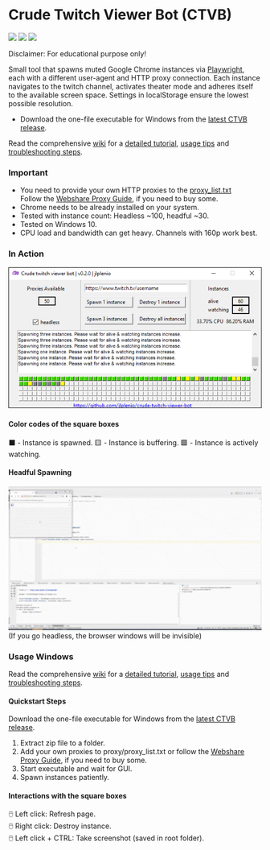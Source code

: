 # Crude Twitch Viewer Bot (CTVB)
[![](https://img.shields.io/github/downloads/jlplenio/crude-twitch-viewer-bot/total)](https://github.com/jlplenio/crude-twitch-viewer-bot/releases/latest)
[![](https://github.com/jlplenio/crude-twitch-viewer-bot/actions/workflows/pytest.yml/badge.svg)](https://github.com/jlplenio/crude-twitch-viewer-bot/actions/workflows/pytest.yml)
[![](https://github.com/jlplenio/crude-twitch-viewer-bot/actions/workflows/build.yml/badge.svg)](https://github.com/jlplenio/crude-twitch-viewer-bot/actions/workflows/build.yml)

Disclaimer: For educational purpose only!

Small tool that spawns muted Google Chrome instances via [Playwright](https://github.com/microsoft/playwright-python), each with a different user-agent and HTTP proxy connection. 
Each instance navigates to the twitch channel, activates theater mode and adheres itself to the available screen space. 
Settings in localStorage ensure the lowest possible resolution.

- Download the one-file executable for Windows from the [latest CTVB release](https://github.com/jlplenio/crude-twitch-viewer-bot/releases/latest).  

Read the comprehensive [wiki](https://github.com/jlplenio/crude-twitch-viewer-bot/wiki) for a [detailed tutorial](https://github.com/jlplenio/crude-twitch-viewer-bot/wiki/Detailed-Tutorial), [usage tips](https://github.com/jlplenio/crude-twitch-viewer-bot/wiki/Advanced-control) and [troubleshooting steps](https://github.com/jlplenio/crude-twitch-viewer-bot/wiki/Troubleshooting).

### Important
- You need to provide your own HTTP proxies to the [proxy_list.txt](proxy/proxy_list.txt)  
  Follow the [Webshare Proxy Guide](https://github.com/jlplenio/crude-twitch-viewer-bot/wiki/Webshare.io-Proxies-Guide), if you need to buy some.
- Chrome needs to be already installed on your system.
- Tested with instance count: Headless ~100, headful ~30.
- Tested on Windows 10.
- CPU load and bandwidth can get heavy. Channels with 160p work best.

### In Action

![](docs/gui.png)

#### Color codes of the square boxes

⬛ - Instance is spawned.    🟨 - Instance is buffering.    🟩 - Instance is actively watching.
 
#### Headful Spawning
![](docs/instances_spawning.gif)  
(If you go headless, the browser windows will be invisible)  


### Usage Windows

Read the comprehensive [wiki](https://github.com/jlplenio/crude-twitch-viewer-bot/wiki) for a [detailed tutorial](https://github.com/jlplenio/crude-twitch-viewer-bot/wiki/Detailed-Tutorial), [usage tips](https://github.com/jlplenio/crude-twitch-viewer-bot/wiki/Advanced-control) and [troubleshooting steps](https://github.com/jlplenio/crude-twitch-viewer-bot/wiki/Troubleshooting).

#### Quickstart Steps
Download the one-file executable for Windows from the [latest CTVB release](https://github.com/jlplenio/crude-twitch-viewer-bot/releases/latest).

1. Extract zip file to a folder.
2. Add your own proxies to proxy/proxy_list.txt or follow the [Webshare Proxy Guide](https://github.com/jlplenio/crude-twitch-viewer-bot/wiki/Webshare.io-Proxies-Guide), if you need to buy some.
3. Start executable and wait for GUI.
4. Spawn instances patiently.

#### Interactions with the square boxes
🖱️ Left click: Refresh page.  
🖱️ Right click: Destroy instance.  
🖱️ Left click + CTRL: Take screenshot (saved in root folder).   




